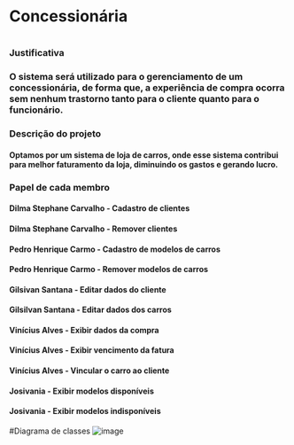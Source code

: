 # Concessionária
#
### Justificativa
### O sistema será utilizado para o gerenciamento de um concessionária, de forma que, a experiência de compra ocorra sem nenhum trastorno tanto para o cliente quanto para o funcionário.

### Descrição do projeto
#### Optamos por um sistema de loja de carros, onde esse sistema contribui para melhor faturamento da loja, diminuindo os gastos e gerando lucro.

### Papel de cada membro
#### Dilma Stephane Carvalho - Cadastro de clientes
#### Dilma Stephane Carvalho - Remover clientes
#### Pedro Henrique Carmo -  Cadastro de modelos de carros
#### Pedro Henrique Carmo - Remover modelos de carros
#### Gilsivan Santana - Editar dados do cliente
#### Gilsilvan Santana - Editar dados dos carros
#### Vinícius Alves - Exibir dados da compra
#### Vinícius Alves - Exibir vencimento da fatura
#### Vinícius Alves - Vincular o carro ao cliente
#### Josivania - Exibir modelos disponíveis
#### Josivania - Exibir modelos indisponíveis

#Diagrama de classes
![image](https://user-images.githubusercontent.com/94202950/144603532-e10a2e5c-4da5-49c9-a79a-794c9b318672.png)
